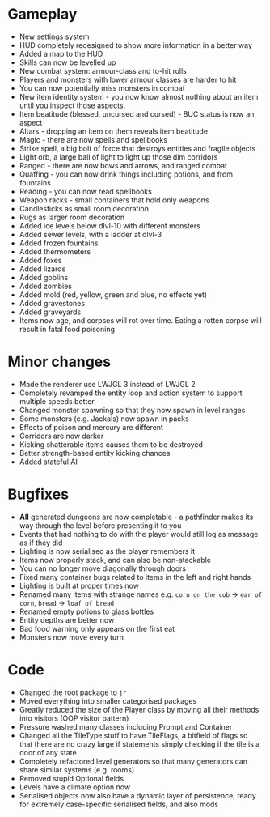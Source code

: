 # Gameplay
- New settings system
- HUD completely redesigned to show more information in a better way
- Added a map to the HUD
- Skills can now be levelled up
- New combat system: armour-class and to-hit rolls
 - Players and monsters with lower armour classes are harder to hit
 - You can now potentially miss monsters in combat
- New item identity system - you now know almost nothing about an item until you inspect those aspects.
- Item beatitude (blessed, uncursed and cursed) - BUC status is now an aspect
- Altars - dropping an item on them reveals item beatitude
- Magic - there are now spells and spellbooks
 - Strike spell, a big bolt of force that destroys entities and fragile objects
 - Light orb, a large ball of light to light up those dim corridors
- Ranged - there are now bows and arrows, and ranged combat
- Quaffing - you can now drink things including potions, and from fountains
- Reading - you can now read spellbooks
- Weapon racks - small containers that hold only weapons
- Candlesticks as small room decoration
- Rugs as larger room decoration
- Added ice levels below dlvl-10 with different monsters
- Added sewer levels, with a ladder at dlvl-3
- Added frozen fountains
- Added thermometers
- Added foxes
- Added lizards
- Added goblins
- Added zombies
- Added mold (red, yellow, green and blue, no effects yet)
- Added gravestones
- Added graveyards
- Items now age, and corpses will rot over time. Eating a rotten corpse will result in fatal food poisoning

# Minor changes
- Made the renderer use LWJGL 3 instead of LWJGL 2
- Completely revamped the entity loop and action system to support multiple speeds better
- Changed monster spawning so that they now spawn in level ranges
- Some monsters (e.g. Jackals) now spawn in packs
- Effects of poison and mercury are different
- Corridors are now darker
- Kicking shatterable items causes them to be destroyed
- Better strength-based entity kicking chances
- Added stateful AI

# Bugfixes
- **All** generated dungeons are now completable - a pathfinder makes its way through the level before presenting it to you
- Events that had nothing to do with the player would still log as message as if they did
- Lighting is now serialised as the player remembers it
- Items now properly stack, and can also be non-stackable
- You can no longer move diagonally through doors
- Fixed many container bugs related to items in the left and right hands
- Lighting is built at proper times now
- Renamed many items with strange names e.g. `corn on the cob` → `ear of corn`, `bread` → `loaf of bread`
- Renamed empty potions to glass bottles
- Entity depths are better now
- Bad food warning only appears on the first eat
- Monsters now move every turn

# Code
- Changed the root package to `jr`
- Moved everything into smaller categorised packages
- Greatly reduced the size of the Player class by moving all their methods into visitors (OOP visitor pattern)
- Pressure washed many classes including Prompt and Container
- Changed all the TileType stuff to have TileFlags, a bitfield of flags so that there are no crazy large if statements simply checking if the tile is a door of any state
- Completely refactored level generators so that many generators can share similar systems (e.g. rooms)
- Removed stupid Optional fields
- Levels have a climate option now
- Serialised objects now also have a dynamic layer of persistence, ready for extremely case-specific serialised fields, and also mods